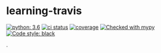 # learning-travis

[![python: 3.6](https://img.shields.io/badge/python-3.6-blue)](https://www.python.org/)
[![ci status](https://travis-ci.com/tomwatson1024/learning-travis.svg?branch=master)](https://travis-ci.com/tomwatson1024/learning-travis) [![coverage](https://coveralls.io/repos/github/tomwatson1024/learning-travis/badge.svg?branch=master)](https//coveralls.io/github/tomwatson1024/learning-travis?branch=master) [![Checked with mypy](http://www.mypy-lang.org/static/mypy_badge.svg)](http://mypy-lang.org/)
[![Code style: black](https://img.shields.io/badge/code%20style-black-000000.svg)](https://github.com/psf/black)


.